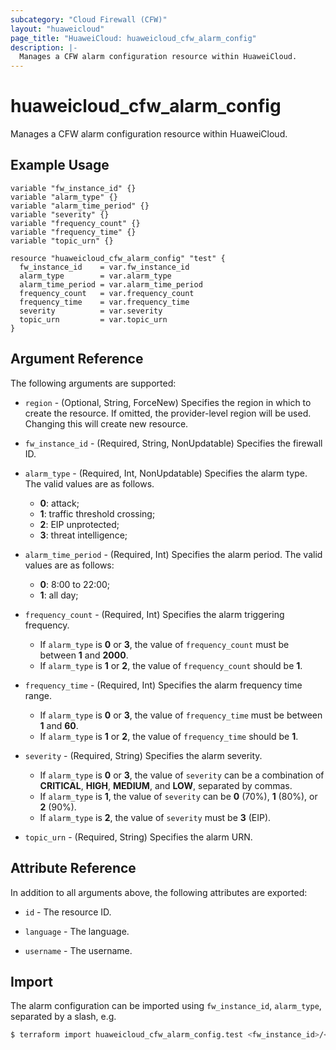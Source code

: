 ```yaml
---
subcategory: "Cloud Firewall (CFW)"
layout: "huaweicloud"
page_title: "HuaweiCloud: huaweicloud_cfw_alarm_config"
description: |-
  Manages a CFW alarm configuration resource within HuaweiCloud.
---
```


# huaweicloud_cfw_alarm_config

Manages a CFW alarm configuration resource within HuaweiCloud.

## Example Usage

```hcl
variable "fw_instance_id" {}
variable "alarm_type" {}
variable "alarm_time_period" {}
variable "severity" {}
variable "frequency_count" {}
variable "frequency_time" {}
variable "topic_urn" {}

resource "huaweicloud_cfw_alarm_config" "test" {
  fw_instance_id    = var.fw_instance_id
  alarm_type        = var.alarm_type
  alarm_time_period = var.alarm_time_period
  frequency_count   = var.frequency_count
  frequency_time    = var.frequency_time
  severity          = var.severity
  topic_urn         = var.topic_urn
}
```

## Argument Reference

The following arguments are supported:

* `region` - (Optional, String, ForceNew) Specifies the region in which to create the resource.
  If omitted, the provider-level region will be used. Changing this will create new resource.

* `fw_instance_id` - (Required, String, NonUpdatable) Specifies the firewall ID.

* `alarm_type` - (Required, Int, NonUpdatable) Specifies the alarm type.
  The valid values are as follows.
  + **0**: attack;
  + **1**: traffic threshold crossing;
  + **2**: EIP unprotected;
  + **3**: threat intelligence;

* `alarm_time_period` - (Required, Int) Specifies the alarm period.
  The valid values are as follows:
  + **0**: 8:00 to 22:00;
  + **1**: all day;

* `frequency_count` - (Required, Int) Specifies the alarm triggering frequency.
  + If `alarm_type` is **0** or **3**, the value of `frequency_count` must be between **1** and **2000**.
  + If `alarm_type` is **1** or **2**, the value of `frequency_count` should be **1**.

* `frequency_time` - (Required, Int) Specifies the alarm frequency time range.
  + If `alarm_type` is **0** or **3**, the value of `frequency_time` must be between **1** and **60**.
  + If `alarm_type` is **1** or **2**, the value of `frequency_time` should be **1**.

* `severity` - (Required, String) Specifies the alarm severity.
  + If `alarm_type` is **0** or **3**, the value of `severity` can be a combination of **CRITICAL**, **HIGH**,
  **MEDIUM**, and **LOW**, separated by commas.
  + If `alarm_type` is **1**, the value of `severity` can be **0** (70%), **1** (80%), or **2** (90%).
  + If `alarm_type` is **2**, the value of `severity` must be **3** (EIP).

* `topic_urn` - (Required, String) Specifies the alarm URN.

## Attribute Reference

In addition to all arguments above, the following attributes are exported:

* `id` - The resource ID.

* `language` - The language.

* `username` - The username.

## Import

The alarm configuration can be imported using `fw_instance_id`, `alarm_type`, separated by a slash, e.g.

```bash
$ terraform import huaweicloud_cfw_alarm_config.test <fw_instance_id>/<alarm_type>
```
